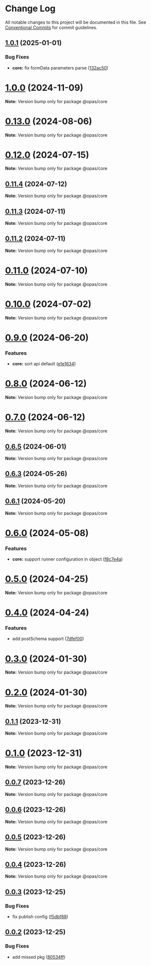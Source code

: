 # Change Log

All notable changes to this project will be documented in this file.
See [Conventional Commits](https://conventionalcommits.org) for commit guidelines.

## [1.0.1](https://github.com/kagawagao/opas/compare/v1.0.0...v1.0.1) (2025-01-01)

### Bug Fixes

- **core:** fix formData parameters parse ([132ac50](https://github.com/kagawagao/opas/commit/132ac50aebc5e60719a6d21b128b8ee852fb8c52))

# [1.0.0](https://github.com/kagawagao/opas/compare/v0.13.1...v1.0.0) (2024-11-09)

**Note:** Version bump only for package @opas/core

# [0.13.0](https://github.com/kagawagao/opas/compare/v0.12.1...v0.13.0) (2024-08-06)

**Note:** Version bump only for package @opas/core

# [0.12.0](https://github.com/kagawagao/opas/compare/v0.11.4...v0.12.0) (2024-07-15)

**Note:** Version bump only for package @opas/core

## [0.11.4](https://github.com/kagawagao/opas/compare/v0.11.3...v0.11.4) (2024-07-12)

**Note:** Version bump only for package @opas/core

## [0.11.3](https://github.com/kagawagao/opas/compare/v0.11.2...v0.11.3) (2024-07-11)

**Note:** Version bump only for package @opas/core

## [0.11.2](https://github.com/kagawagao/opas/compare/v0.11.1...v0.11.2) (2024-07-11)

**Note:** Version bump only for package @opas/core

# [0.11.0](https://github.com/kagawagao/opas/compare/v0.10.1...v0.11.0) (2024-07-10)

**Note:** Version bump only for package @opas/core

# [0.10.0](https://github.com/kagawagao/opas/compare/v0.9.2...v0.10.0) (2024-07-02)

**Note:** Version bump only for package @opas/core

# [0.9.0](https://github.com/kagawagao/opas/compare/v0.8.1...v0.9.0) (2024-06-20)

### Features

- **core:** sort api default ([e1e1634](https://github.com/kagawagao/opas/commit/e1e16342dc2e404d179d52583aa3687e0e745a92))

# [0.8.0](https://github.com/kagawagao/opas/compare/v0.7.0...v0.8.0) (2024-06-12)

**Note:** Version bump only for package @opas/core

# [0.7.0](https://github.com/kagawagao/opas/compare/v0.6.6...v0.7.0) (2024-06-12)

**Note:** Version bump only for package @opas/core

## [0.6.5](https://github.com/kagawagao/opas/compare/v0.6.4...v0.6.5) (2024-06-01)

**Note:** Version bump only for package @opas/core

## [0.6.3](https://github.com/kagawagao/opas/compare/v0.6.2...v0.6.3) (2024-05-26)

**Note:** Version bump only for package @opas/core

## [0.6.1](https://github.com/kagawagao/opas/compare/v0.6.0...v0.6.1) (2024-05-20)

**Note:** Version bump only for package @opas/core

# [0.6.0](https://github.com/kagawagao/opas/compare/v0.5.0...v0.6.0) (2024-05-08)

### Features

- **core:** support runner configuration in object ([f8c7e4a](https://github.com/kagawagao/opas/commit/f8c7e4a678e743882b486a3c41aa3faf5e550305))

# [0.5.0](https://github.com/kagawagao/opas/compare/v0.4.1...v0.5.0) (2024-04-25)

**Note:** Version bump only for package @opas/core

# [0.4.0](https://github.com/kagawagao/opas/compare/v0.3.2...v0.4.0) (2024-04-24)

### Features

- add postSchema support ([7dfef00](https://github.com/kagawagao/opas/commit/7dfef00587caa92834b20cab4a5d93d327184394))

# [0.3.0](https://github.com/kagawagao/opas/compare/v0.2.0...v0.3.0) (2024-01-30)

**Note:** Version bump only for package @opas/core

# [0.2.0](https://github.com/kagawagao/opas/compare/v0.1.1...v0.2.0) (2024-01-30)

**Note:** Version bump only for package @opas/core

## [0.1.1](https://github.com/kagawagao/opas/compare/v0.1.0...v0.1.1) (2023-12-31)

**Note:** Version bump only for package @opas/core

# [0.1.0](https://github.com/kagawagao/opas/compare/v0.0.7...v0.1.0) (2023-12-31)

**Note:** Version bump only for package @opas/core

## [0.0.7](https://github.com/kagawagao/opas/compare/v0.0.6...v0.0.7) (2023-12-26)

**Note:** Version bump only for package @opas/core

## [0.0.6](https://github.com/kagawagao/opas/compare/v0.0.5...v0.0.6) (2023-12-26)

**Note:** Version bump only for package @opas/core

## [0.0.5](https://github.com/kagawagao/opas/compare/v0.0.4...v0.0.5) (2023-12-26)

**Note:** Version bump only for package @opas/core

## [0.0.4](https://github.com/kagawagao/opas/compare/v0.0.3...v0.0.4) (2023-12-26)

**Note:** Version bump only for package @opas/core

## [0.0.3](https://github.com/kagawagao/opas/compare/v0.0.2...v0.0.3) (2023-12-25)

### Bug Fixes

- fix publish config ([f5dbf88](https://github.com/kagawagao/opas/commit/f5dbf88593ff09fc9c07837985d7d248b6235d63))

## [0.0.2](https://github.com/kagawagao/opas/compare/v0.0.1...v0.0.2) (2023-12-25)

### Bug Fixes

- add missed pkg ([80534ff](https://github.com/kagawagao/opas/commit/80534ff2b9895545257ee7260fca515c5ca44b43))
